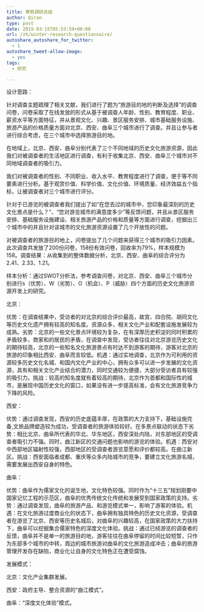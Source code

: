 ```yaml
---
title: 寒假调研总结
author: Qiran
type: post
date: 2019-03-15T05:53:59+00:00
url: /zh/winter-research-questionnaire/
autoshare_autoshare_for_twitter:
  - 1
autoshare_tweet-allow-image:
  - yes
tags:
  - 研究

---
```

设计思路：

针对调查主题疏理了相关文献，我们进行了题为“旅游目的地的判断及选择”的调查问卷，问卷采取了在线发放的形式从基于被调查人年龄、性别、教育程度、职业、薪资水平等方面特征，并从景观文化、兴趣、景区服务安排、城市基础服务设施、旅游产品的价格质量方面对北京、西安、曲阜三个城市进行了调查。并且让参与者进行综合考虑，在三个城市中选择旅游目的地。

在地域上，北京、西安、曲阜分别代表了三个不同地域的历史文化旅游资源，因此我们对被调查者的生活地区进行调查，有利于收集北京、西安、曲阜三个城市对不同地域调查者的吸引力。

我们对被调查者的性别、不同职业、收入水平、教育程度进行了调查，便于等不同要素进行分析。基于观赏价值、科学价值、文化价值、环境质量、经济效益五个指标，让被调查者对三个城市进行评分。

针对于已游览的被调查者我们提出了如“在您去过的城市中，您印象最深刻的历史文化景点是什么？”、“您对游览城市的满意度多少”等反馈问题，并且从景区服务安排、基础服务设施建设、相关旅游产品的价格和质量等方面进行调查，挖掘出三个城市中的并且针对该城市的文化旅游资源设置了几个开放性的问题。

对被调查者的旅游目的地上，问卷提出了几个问题来获得三个城市的吸引力因素。此次调查共发放了200份问卷，158份有效问卷，回收率为79%，样本规模为158。调查结果：从收集到的整体数据分析，北京、西安、曲阜的综合评分为2.41、2.33、1.21。

样本分析：通过SWOT分析法，参考调查问卷，对北京、西安、曲阜三个城市分别进行s（优势）、W（劣势）、O（机会）、P（威胁）四个方面的历史文化旅游资源开发上的研究。

北京：

优势：在调查结果中，受访者的对北京的综合评价最高，故宫、四合院、胡同文化等历史文化遗产拥有较高的知名度。资源众多，相关文化产业和配套设施发展较为成熟。劣势：北京的一些文化景点环境较为复杂，在有深厚历史积淀的同时积累的矛盾较多，商家和的居民的矛盾，在调查中发现，受访者往往对北京游览历史文化的期待较高，北京的一些知名文化旅游景点有时达不到游客的期待，游客对北京的旅游的印象相比西安、曲阜而言较低。机遇：通过实地调查，北京作为可利用的资源较多历史文化名城、和国内文化产业的中心，拥有众多可以进一步发展的文化资源，具有和相关文化产业结合的潜力，同时交通较为便捷，大部分受访者具有较强的吸引力。挑战：较高的知名度就有着较高的期待，北京作为首都和国际性的城市，是展现中国历史文化的窗口，如果没有进一步提高标准，会有文化旅游竞争力下降的风险。

西安：

优势：通过调查发现，西安的历史底蕴丰厚，在政策的大力支持下，基础设施完备,文旅品牌塑造较为成功，受调查者的旅游体验较好。在多景点联动的状态下劣势：相比北京、曲阜所代表的华北、华东地区，西安深处内陆，对东部地区的受调查者吸引力不强。同时，曲江新区的交通问题也影响的游览的体验。机遇：西安对中西部地区辐射性较强，西部地区的受调查者游览意愿和评价都较高。在曲江新区。挑战：西安面临者成都、重庆等众多内陆城市的竞争，要建立文化旅游名城，需要发展出西安自身的特色。

曲阜：

优势：曲阜作为儒家文化的诞生地，文化特色较强。同时作为“十三五”规划刚要中国家记忆工程的示范区，曲阜的优秀传统文化传统和发展受到国家政策的支持。劣势：通过调查发现，曲阜的旅游产品、和游览模式单一，影响了游客的体验。机遇：在文化旅游过度商业化的状态下，曲阜拥有独具特色的历史文化资源，受调查者在游览了北京、西安等历史名城后，对曲阜的兴趣较高，在国家政策的大力扶持下，曲阜可以挖掘集合儒家特色的深度文化体验。挑战：通过已经游览的调查者的反馈，曲阜并不是单一的旅游目的地，游客往往在曲阜停留的时间比较短暂，只作为东部多个城市的中转，周边的城市旅游对曲阜的文化旅游造成冲击；曲阜的旅游管理开发存在缺陷，商业化让自身的文化特色正在遭受腐蚀。

发展模式：

北京：文化产业集群发展。

西安：政府主导、整合资源的“曲江模式”。

曲阜：“深度文化体验”模式。